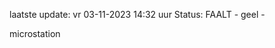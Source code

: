 laatste update: 
vr 03-11-2023 14:32   uur 
Status: FAALT - geel - 
<div class="service Y">microstation</div>